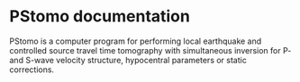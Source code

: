 # PStomo documentation

PStomo is a computer program for performing local earthquake and
controlled source travel time tomography with simultaneous inversion
for P- and S-wave velocity structure, hypocentral parameters or static corrections.
